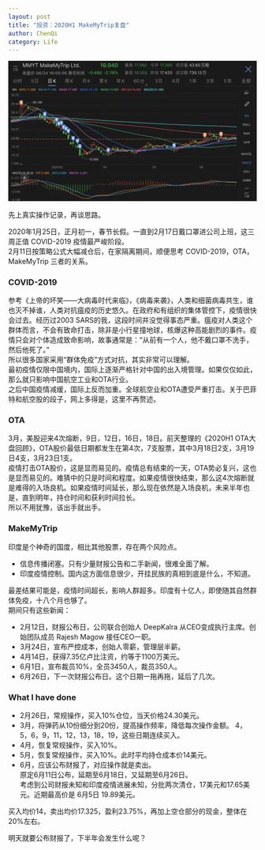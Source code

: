 ```yaml
---
layout: post
title: "投资：2020H1 MakeMyTrip复盘"
author: ChenQi
category: Life
---
```


![MMYT 2020 H1](../static/mmyt_2020h1.png)

先上真实操作记录，再谈思路。

2020年1月25日，正月初一，春节长假。一直到2月17日戴口罩进公司上班，这三周正值 COVID-2019 疫情最严峻阶段。  
2月11日按策略公式大幅减仓后，在家隔离期间，顺便思考 COVID-2019，OTA，MakeMyTrip 三者的关系。

### COVID-2019

参考《上帝的坏笑——大病毒时代来临》，《病毒来袭》，人类和细菌病毒共生，谁也灭不掉谁，人类对抗瘟疫的历史悠久。在政府和有组织的集体管控下，疫情很快会过去。经历过2003 SARS的我，这段时间并没觉得事态严重。瘟疫对人类这个群体而言，不会有致命打击，除非是小行星撞地球，核爆这种高能剧烈的事件。疫情只会对个体造成致命影响，故事通常是：“从前有一个人，他不戴口罩不洗手，然后他死了。”  
所以很多国家采用“群体免疫”方式对抗，其实非常可以理解。  
最初疫情仅限中国境内，国际上逐渐严格针对中国的出入境管理。如果仅仅如此，那么就只影响中国航空工业和OTA行业。  
之后中国疫情减缓，国际上反而加重。全球航空业和OTA遭受严重打击。关于巴菲特和航空股的段子，网上多得是，这里不再赘述。  

### OTA

3月，美股迎来4次熔断，9日，12日，16日，18日。前天整理的《2020H1 OTA大盘回顾》，OTA股价最低日期都发生在第4次，7支股票，其中3月18日2支，3月19日4支，3月23日1支。  
疫情打击OTA股价，这是显而易见的。疫情总有结束的一天，OTA势必复兴，这也是显而易见的。难猜中的只是时间和程度。如果疫情很快结束，那么这4次熔断就是难得的入场良机。如果疫情时间延长，那么现在依然是入场良机，未来半年也是，直到明年，持仓时间和获利时间拉长。  
所以不用犹豫，该出手就出手。  

### MakeMyTrip

印度是个神奇的国度，相比其他股票，存在两个风险点。

+ 信息传播闭塞。只有少量财报公告和二手新闻，很难全面了解。
+ 印度疫情控制。国内这方面信息很少，开挂民族的真相到底是什么，不知道。

最差结果可能是，疫情时间超长，影响人群超多。印度有十亿人，即使随其自然群体免疫，十八个月也够了。  
期间只有这些新闻：

+ 2月12日，财报公布日，公司联合创始人 DeepKalra 从CEO变成执行主席。创始团队成员 Rajesh Magow 接任CEO一职。  
+ 3月24日，宣布严控成本，创始人零薪，管理层半薪。  
+ 4月14日，获得7.35亿卢比注资，约等于1100万美元。  
+ 6月1日，宣布裁员10%，全员3450人，裁员350人。  
+ 6月26日，下一次财报公布日。这个日期一拖再拖，延后了几次。

### What I have done

+ 2月26日，常规操作，买入10%仓位，当天价格24.30美元。
+ 3月，将弹药从10份细分到20份，提高操作频率，降低每次操作金额。
4，5，6，9，11，12，13，18，19，这些日期连续买入。
+ 4月，恢复常规操作，买入10%。
+ 5月，恢复常规操作，买入10%。此时平均持仓成本价14美元。
+ 6月，应该公布财报了，对应操作就是卖出。  
原定6月11日公布，延期至6月18日，又延期至6月26日。  
考虑到公司财报未知和印度疫情进展未知，分批两次清仓，17美元和17.65美元。近期最高价是 6月5日 19.89美元。

买入均价14，卖出均价17.325，盈利23.75%，再加上空仓部分的现金，整体在20%左右。

明天就要公布财报了，下半年会发生什么呢？

